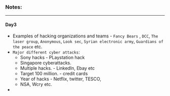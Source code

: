 ### Notes:

---

#### Day3

* Examples of hacking organizations and teams - `Fancy Bears` , `DCC`, `The laser group`, `Anonymous`, `Look sec`, `Syrian electronic army`, `Guardians of the peace` etc.
* `Major different cyber attacks`:
  * Sony hacks - PLaystation hack
  * Singapore cyberattacks.
  * Multiple hacks. - LinkedIn, Ebay etc
  * Target 100 million. -  credit cards
  * Year of hacks - Netflix, twitter, TESCO, 
  * NSA, Wcry etc.
*
